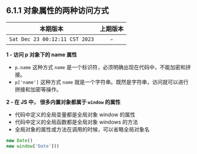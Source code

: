 ## 6.1.1 对象属性的两种访问方式

|本期版本| 上期版本
|:---:|:---:
`Sat Dec 23 00:12:11 CST 2023` | -


**1 - 访问 p 对象下的 name 属性**


* `p.name` 这种方式 `name` 是一个标识符，必须明确出现在代码中，不能加密和拼接。
* `p['name']` 这种方式 `name` 就是一个字符串。既然是字符串，访问就可以进行拼接和加密等操作。

**2 - 在 JS 中， 很多内置对象都属于  `window` 的属性**

* 代码中定义的全局变量都是全局对象 window 的属性
* 代码中定义的全局函数都是全局对象 windows 的方法
* 全局对象的属性或方法在调用的时候，可以省略全局对象名

```javascript
new Date()
new window['Date']()
```